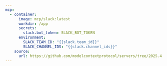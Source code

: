 ```yaml
---
mcp:
  - container:
      image: mcp/slack:latest
      workdir: /app
      secrets:
        slack.bot_token: SLACK_BOT_TOKEN
      environment:
        SLACK_TEAM_ID: "{{slack.team_id}}"
        SLACK_CHANNEL_IDS: "{{slack.channel_ids}}"
    source:
      url: https://github.com/modelcontextprotocol/servers/tree/2025.4.24
---
```

